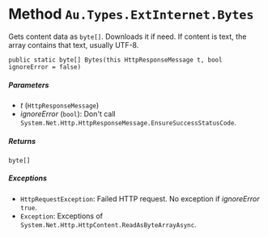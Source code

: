 # Method `Au.Types.ExtInternet.Bytes`

Gets content data as `byte[]`. Downloads it if need. If content is text, the array contains that text, usually UTF-8.

```
public static byte[] Bytes(this HttpResponseMessage t, bool ignoreError = false)
```

##### Parameters

- *t*  (`HttpResponseMessage`)
- *ignoreError*  (`bool`):
    Don't call `System.Net.Http.HttpResponseMessage.EnsureSuccessStatusCode`.

##### Returns

`byte[]`

##### Exceptions

- `HttpRequestException`:
    Failed HTTP request. No exception if *ignoreError* `true`.
- `Exception`:
    Exceptions of `System.Net.Http.HttpContent.ReadAsByteArrayAsync`.